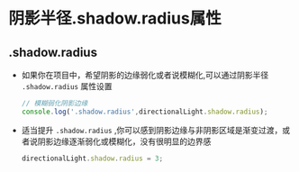 # 阴影半径.shadow.radius属性

## .shadow.radius

+ 如果你在项目中，希望阴影的边缘弱化或者说模糊化,可以通过阴影半径 `.shadow.radius` 属性设置

  ```js
  // 模糊弱化阴影边缘
  console.log('.shadow.radius',directionalLight.shadow.radius);
  ```

+ 适当提升 `.shadow.radius` ,你可以感到阴影边缘与非阴影区域是渐变过渡，或者说阴影边缘逐渐弱化或模糊化，没有很明显的边界感

  ```js
  directionalLight.shadow.radius = 3;
  ```
